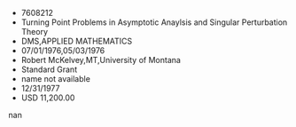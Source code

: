 
* 7608212
* Turning Point Problems in Asymptotic Anaylsis and Singular Perturbation Theory
* DMS,APPLIED MATHEMATICS
* 07/01/1976,05/03/1976
* Robert McKelvey,MT,University of Montana
* Standard Grant
*   name not available
* 12/31/1977
* USD 11,200.00

nan
